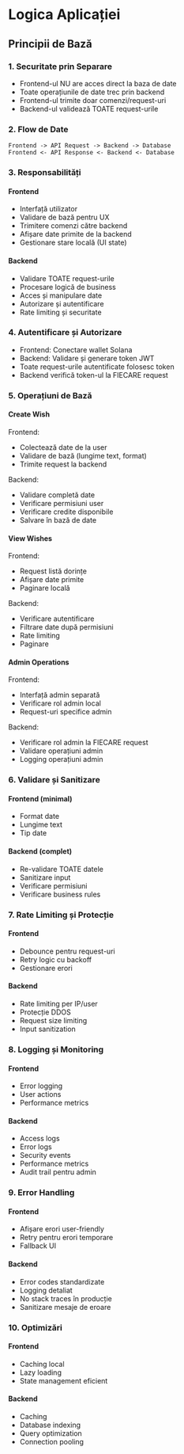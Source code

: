 # Logica Aplicației

## Principii de Bază

### 1. Securitate prin Separare
- Frontend-ul NU are acces direct la baza de date
- Toate operațiunile de date trec prin backend
- Frontend-ul trimite doar comenzi/request-uri
- Backend-ul validează TOATE request-urile

### 2. Flow de Date
```
Frontend -> API Request -> Backend -> Database
Frontend <- API Response <- Backend <- Database
```

### 3. Responsabilități

#### Frontend
- Interfață utilizator
- Validare de bază pentru UX
- Trimitere comenzi către backend
- Afișare date primite de la backend
- Gestionare stare locală (UI state)

#### Backend
- Validare TOATE request-urile
- Procesare logică de business
- Acces și manipulare date
- Autorizare și autentificare
- Rate limiting și securitate

### 4. Autentificare și Autorizare
- Frontend: Conectare wallet Solana
- Backend: Validare și generare token JWT
- Toate request-urile autentificate folosesc token
- Backend verifică token-ul la FIECARE request

### 5. Operațiuni de Bază

#### Create Wish
Frontend:
- Colectează date de la user
- Validare de bază (lungime text, format)
- Trimite request la backend

Backend:
- Validare completă date
- Verificare permisiuni user
- Verificare credite disponibile
- Salvare în bază de date

#### View Wishes
Frontend:
- Request listă dorințe
- Afișare date primite
- Paginare locală

Backend:
- Verificare autentificare
- Filtrare date după permisiuni
- Rate limiting
- Paginare

#### Admin Operations
Frontend:
- Interfață admin separată
- Verificare rol admin local
- Request-uri specifice admin

Backend:
- Verificare rol admin la FIECARE request
- Validare operațiuni admin
- Logging operațiuni admin

### 6. Validare și Sanitizare

#### Frontend (minimal)
- Format date
- Lungime text
- Tip date

#### Backend (complet)
- Re-validare TOATE datele
- Sanitizare input
- Verificare permisiuni
- Verificare business rules

### 7. Rate Limiting și Protecție

#### Frontend
- Debounce pentru request-uri
- Retry logic cu backoff
- Gestionare erori

#### Backend
- Rate limiting per IP/user
- Protecție DDOS
- Request size limiting
- Input sanitization

### 8. Logging și Monitoring

#### Frontend
- Error logging
- User actions
- Performance metrics

#### Backend
- Access logs
- Error logs
- Security events
- Performance metrics
- Audit trail pentru admin

### 9. Error Handling

#### Frontend
- Afișare erori user-friendly
- Retry pentru erori temporare
- Fallback UI

#### Backend
- Error codes standardizate
- Logging detaliat
- No stack traces în producție
- Sanitizare mesaje de eroare

### 10. Optimizări

#### Frontend
- Caching local
- Lazy loading
- State management eficient

#### Backend
- Caching
- Database indexing
- Query optimization
- Connection pooling
